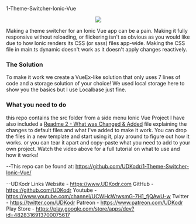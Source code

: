 1-Theme-Switcher-Ionic-Vue

<div align="center">
<a href="https://youtu.be/5BE3EksCj3c" rel="nofollow">
  <img src="https://i9.ytimg.com/vi/5BE3EksCj3c/mqdefault.jpg?v=62c4f86f&sqp=CMiflJYG&rs=AOn4CLApYEqlkCYLSM6XQ4XASxdOCsS0ig" style="max-width: 100%;">
</a>
  </div>

Making a theme switcher for an Ionic Vue app can be a pain. Making it fully responsive without reloading, or flickering isn't as obvious as you would like due to how Ionic renders its CSS (or sass) files app-wide. Making the CSS file in main.ts dynamic doesn't work as it doesn't apply changes reactively.

<h3>The Solution</h3>
To make it work we create a VueEx-like solution that only uses 7 lines of code and a storage solution of your choice! We used local storage here to show you the basics but I use Localbase just fine.

<h3>What you need to do</h3>
this repo contains the src folder from a side menu Ionic Vue Project
I have also included a <a href="/Readme 2 - What was Changed & Added.txt">Readme 2 - What was Changed & Added</a> file explaining the changes to default files and what I've added to make it work.
You can drop the files in a new template and start using it, play around to figure out how it works. or you can tear it apart and copy-paste what you need to add to your own project.
Watch the video above for a full tutorial on what to use and how it works!

--This repo can be found at:
https://github.com/UDKodr/1-Theme-Switcher-Ionic-Vue/

--UDKodr Links
Website - https://www.UDKodr.com
GitHub - https://github.com/UDKodr
Youtube - https://www.youtube.com/channel/UCWHcWrwsmG-7H1_fjQAwU-w
Twitter - https://twitter.com/UDKodr
Patreon - https://www.patreon.com/UDKodr
Play Store - https://play.google.com/store/apps/dev?id=4828316913700075617
